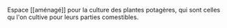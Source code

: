 Espace [[aménagé]] pour la culture des plantes potagères, qui sont celles qu l'on cultive pour leurs parties comestibles.